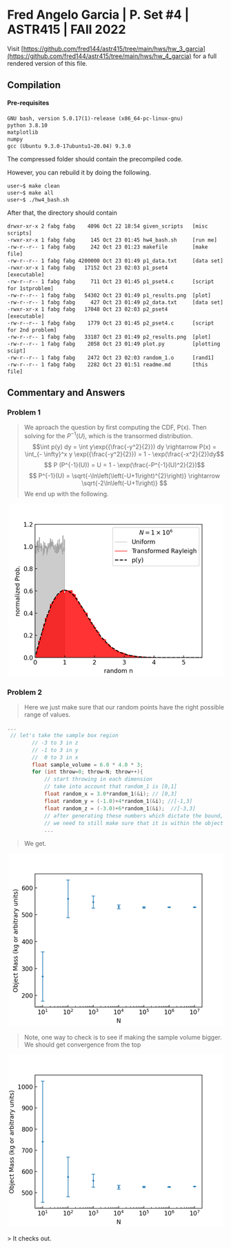 # Fred Angelo Garcia | P. Set #4 | ASTR415 | FAll 2022
Visit [https://github.com/fred144/astr415/tree/main/hws/hw_3_garcia](https://github.com/fred144/astr415/tree/main/hws/hw_4_garcia) for a full rendered version of this file. 

## Compilation 
#### Pre-requisites
```console
GNU bash, version 5.0.17(1)-release (x86_64-pc-linux-gnu)
python 3.8.10 
matplotlib
numpy
gcc (Ubuntu 9.3.0-17ubuntu1~20.04) 9.3.0
```
The compressed folder should contain the precompiled code. 

However, you can rebuild it by doing the following.
```console
user~$ make clean
user~$ make all
user~$ ./hw4_bash.sh
```

After that, the directory should contain 
```
drwxr-xr-x 2 fabg fabg    4096 Oct 22 18:54 given_scripts   [misc scripts]
-rwxr-xr-x 1 fabg fabg     145 Oct 23 01:45 hw4_bash.sh     [run me]
-rw-r--r-- 1 fabg fabg     242 Oct 23 01:23 makefile        [make file]
-rw-r--r-- 1 fabg fabg 4200000 Oct 23 01:49 p1_data.txt     [data set]
-rwxr-xr-x 1 fabg fabg   17152 Oct 23 02:03 p1_pset4        [executable]
-rw-r--r-- 1 fabg fabg     711 Oct 23 01:45 p1_pset4.c      [script for 1stproblem]
-rw-r--r-- 1 fabg fabg   54302 Oct 23 01:49 p1_results.png  [plot]
-rw-r--r-- 1 fabg fabg     427 Oct 23 01:49 p2_data.txt     [data set]
-rwxr-xr-x 1 fabg fabg   17048 Oct 23 02:03 p2_pset4        [executable]
-rw-r--r-- 1 fabg fabg    1779 Oct 23 01:45 p2_pset4.c      [script for 2nd problem]
-rw-r--r-- 1 fabg fabg   33187 Oct 23 01:49 p2_results.png  [plot]
-rw-r--r-- 1 fabg fabg    2058 Oct 23 01:49 plot.py         [plotting scipt]
-rw-r--r-- 1 fabg fabg    2472 Oct 23 02:03 random_1.o      [rand1]
-rw-r--r-- 1 fabg fabg    2282 Oct 23 01:51 readme.md       [this file]
```
## Commentary and Answers 

### Problem 1

>We aproach the question by first computing the CDF, P(x). Then solving for the $P^{-1}(U)$, which is the transormed distribution.
>$$\int p(y) dy = \int y\exp({\frac{-y^2}{2}}) dy \rightarrow P(x) = \int_{- \infty}^x y \exp({\frac{-y^2}{2}}) = 1 - \exp(\frac{-x^2}{2})dy$$
>$$ P (P^{-1}(U)) = U = 1 - \exp(\frac{-P^{-1}(U)^2}{2})$$
>$$ P^{-1}(U) = \sqrt{-\ln\left(\left(-U+1\right)^{2}\right)}  \rightarrow  \sqrt{-2\ln\left(-U+1\right)} $$
> We end up with the following. 

<p align="center">
<img src=./p1_results.png alt="drawing" width="500"/> 
</p>

### Problem 2
>Here we just make sure that our random points have the right possible range of values. 
```C
...
 // let's take the sample box region 
        // -3 to 3 in z
        // -1 to 3 in y 
        //  0 to 3 in x
        float sample_volume = 6.0 * 4.0 * 3; 
        for (int throw=0; throw<N; throw++){
            // start throwing in each dimension
            // take into account that random_1 is [0,1]
            float random_x = 3.0*random_1(&i); // [0,3]
            float random_y = (-1.0)+4*random_1(&i); //[-1,3]
            float random_z = (-3.0)+6*random_1(&i);  //[-3,3]
            // after generating these numbers which dictate the bound,
            // we need to still make sure that it is within the object 
            ...
```
> We get. 
<p align="center">
<img src=./p2_results.png alt="drawing" width="500"/> 
</p>

> Note, one way to check is to see if making the sample volume bigger. We should get convergence from the top
<p align="center">
<img src=./test.png alt="drawing" width="500"/> 
</p>
> It checks out. 
